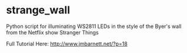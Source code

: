 # strange_wall
Python script for illuminating WS2811 LEDs in the style of the Byer's wall from the Netflix show Stranger Things

Full Tutorial Here: http://www.jmbarnett.net/?p=18
